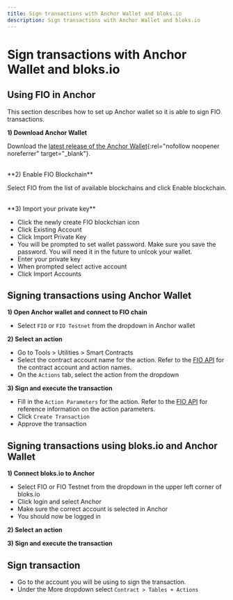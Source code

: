 ```yaml
---
title: Sign transactions with Anchor Wallet and bloks.io
description: Sign transactions with Anchor Wallet and bloks.io
---
```


# Sign transactions with Anchor Wallet and bloks.io

## Using FIO in Anchor

This section describes how to set up Anchor wallet so it is able to sign FIO transactions.

**1) Download Anchor Wallet**

Download the [latest release of the Anchor Wallet](https://greymass.com/en/anchor/){:rel="nofollow noopener noreferrer" target="_blank"}.

<br>
**2) Enable FIO Blockchain**

Select FIO from the list of available blockchains and click Enable blockchain.

<br>
**3) Import your private key**

* Click the newly create FIO blockchian icon
* Click Existing Account
* Click Import Private Key
* You will be prompted to set wallet password. Make sure you save the password. You will need it in the future to unlcok your wallet.
* Enter your private key
* When prompted select active account
* Click Import Accounts

## Signing transactions using Anchor Wallet

**1) Open Anchor wallet and connect to FIO chain**

* Select `FIO` or `FIO Testnet` from the dropdown in Anchor wallet

**2) Select an action**

* Go to Tools > Utilities > Smart Contracts
* Select the contract account name for the action. Refer to the [FIO API]({{site.baseurl}}/pages/api/fio-api/#tag--Actions) for the contract account and action names.
* On the `Actions` tab, select the action from the dropdown

**3) Sign and execute the transaction**

* Fill in the `Action Parameters` for the action. Refer to the [FIO API]({{site.baseurl}}/pages/api/fio-api/#tag--Actions) for reference information on the action parameters.
* Click `Create Transaction`
* Approve the transaction

## Signing transactions using bloks.io and Anchor Wallet

**1) Connect bloks.io to Anchor**

* Select FIO or FIO Testnet from the dropdown in the upper left corner of bloks.io
* Click login and select Anchor
* Make sure the correct account is selected in Anchor
* You should now be logged in

**2) Select an action**

**3) Sign and execute the transaction**


## Sign transaction

* Go to the account you will be using to sign the transaction.
* Under the More dropdown select `Contract > Tables + Actions`